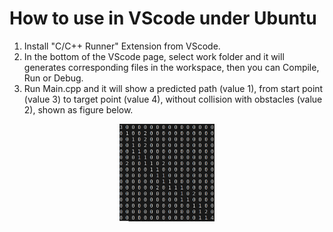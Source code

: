 # How to use in VScode under Ubuntu
1. Install \"C/C++ Runner\" Extension from VScode.
2. In the bottom of the VScode page, select work folder and it will generates corresponding files in the workspace, then you can Compile, Run or Debug.
3. Run Main.cpp and it will show a predicted path (value 1), from start point (value 3) to target point (value 4), without collision with obstacles (value 2), shown as figure below.
<div align="center">
    <img src="result.png" width="30%" height="30%">
</div>
